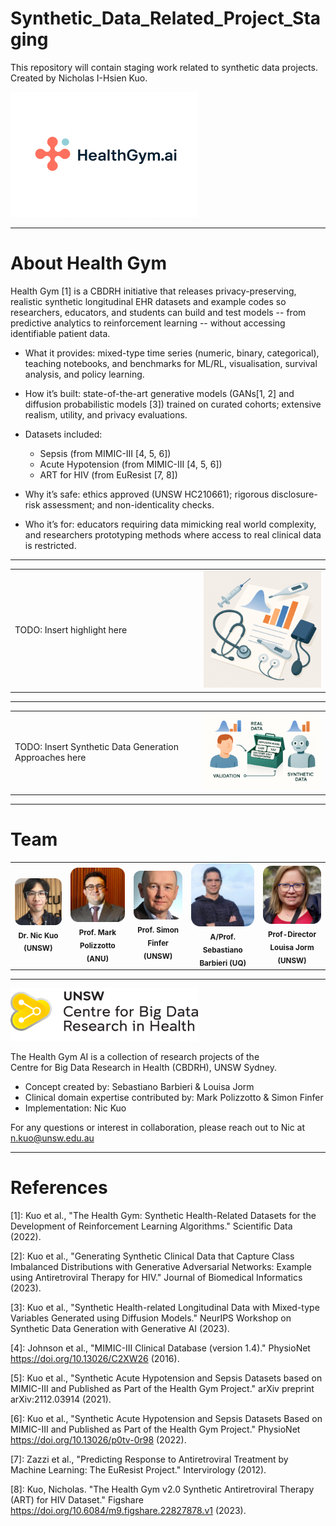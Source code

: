 # Synthetic_Data_Related_Project_Staging

This repository will contain staging work related to synthetic data projects.  
Created by Nicholas I-Hsien Kuo.

<!-- Logo and Branding -->
<p align="left">
  <img src="ImageStuff/ZFig002_HealthGymLogo.png" alt="HealthGym.ai Logo" width="300"/>
</p>

---

# About Health Gym

Health Gym [1] is a CBDRH initiative that releases privacy-preserving, realistic synthetic longitudinal EHR datasets and example codes so researchers, educators, and students can build and test models -- from predictive analytics to reinforcement learning -- without accessing identifiable patient data.

* What it provides: mixed-type time series (numeric, binary, categorical), teaching notebooks, and benchmarks for ML/RL, visualisation, survival analysis, and policy learning.
* How it’s built: state-of-the-art generative models (GANs[1, 2] and diffusion probabilistic models [3]) trained on curated cohorts; extensive realism, utility, and privacy evaluations.
* Datasets included:

  * Sepsis (from MIMIC-III [4, 5, 6])
  * Acute Hypotension (from MIMIC-III [4, 5, 6])
  * ART for HIV (from EuResist [7, 8])
* Why it’s safe: ethics approved (UNSW HC210661); rigorous disclosure-risk assessment; and non-identicality checks.
* Who it’s for: educators requiring data mimicking real world complexity, and researchers prototyping methods where access to real clinical data is restricted.

---

<!-- Side-by-side layout: text and illustration -->
<table>
<tr>
<td width="60%">
  
TODO: Insert highlight here

</td>
<td width="40%">
  <img src="ImageStuff/ZFig001_HealthAndDevices.png" alt="Health + Data Illustration" width="300"/>
</td>
</tr>
</table>

---

<!-- Modelling Toolbox Illustration -->
<table>
<tr>
<td width="60%">

TODO: Insert Synthetic Data Generation Approaches here

</td>
<td width="40%">
  <img src="ImageStuff/ZFig003_ModellingToolBox.png" alt="Modelling Toolbox for Synthetic Data" width="300"/>
</td>
</tr>
</table>

---

# Team

<table>
<tr>
<td align="center">
  <img src="ImageStuff/Nic-kuo@2x.png" alt="Nic Kuo" width="140"/><br/>
  <sub><b>Dr. Nic Kuo (UNSW)</b></sub>
</td>
<td align="center">
  <img src="ImageStuff/Mark-polizzotto@2x.png" alt="Mark Polizzotto" width="140"/><br/>
  <sub><b>Prof. Mark Polizzotto (ANU)</b></sub>
</td>
<td align="center">
  <img src="ImageStuff/simon-finfer@2x.png" alt="Simon Finfer" width="140"/><br/>
  <sub><b>Prof. Simon Finfer (UNSW)</b></sub>
</td>
<td align="center">
  <img src="ImageStuff/Sebastiano-Barbieri@2x.png" alt="Sebastiano Barbieri" width="140"/><br/>
  <sub><b>A/Prof. Sebastiano Barbieri (UQ)</b></sub>
</td>
<td align="center">
  <img src="ImageStuff/Louisa-Jorm@2x.png" alt="Louisa Jorm" width="140"/><br/>
  <sub><b>Prof-Director Louisa Jorm (UNSW)</b></sub>
</td>
</tr>
</table>

---

<!-- CBDRH Branding -->
<p align="left">
  <img src="ImageStuff/Centre-for-big-data-1.png" alt="UNSW CBDRH Logo" width="300"/>
</p>

The Health Gym AI is a collection of research projects of the  
Centre for Big Data Research in Health (CBDRH), UNSW Sydney.  

- Concept created by: Sebastiano Barbieri & Louisa Jorm  
- Clinical domain expertise contributed by: Mark Polizzotto & Simon Finfer  
- Implementation: Nic Kuo  

For any questions or interest in collaboration, please reach out to Nic at [n.kuo@unsw.edu.au](mailto:n.kuo@unsw.edu.au)

---

# References
[1]: Kuo et al., "The Health Gym: Synthetic Health-Related Datasets for the Development of Reinforcement Learning Algorithms." Scientific Data (2022).

[2]: Kuo et al., "Generating Synthetic Clinical Data that Capture Class Imbalanced Distributions with Generative Adversarial Networks: Example using Antiretroviral Therapy for HIV." Journal of Biomedical Informatics (2023).

[3]: Kuo et al., "Synthetic Health-related Longitudinal Data with Mixed-type Variables Generated using Diffusion Models." NeurIPS Workshop on Synthetic Data Generation with Generative AI (2023).

[4]: Johnson et al., "MIMIC-III Clinical Database (version 1.4)." PhysioNet https://doi.org/10.13026/C2XW26 (2016).

[5]: Kuo et al., "Synthetic Acute Hypotension and Sepsis Datasets based on MIMIC-III and Published as Part of the Health Gym Project." arXiv preprint arXiv:2112.03914 (2021).

[6]: Kuo et al., "Synthetic Acute Hypotension and Sepsis Datasets Based on MIMIC-III and Published as Part of the Health Gym Project." PhysioNet https://doi.org/10.13026/p0tv-0r98 (2022).

[7]: Zazzi et al., "Predicting Response to Antiretroviral Treatment by Machine Learning: The EuResist Project." Intervirology (2012).

[8]: Kuo, Nicholas. "The Health Gym v2.0 Synthetic Antiretroviral Therapy (ART) for HIV Dataset." Figshare https://doi.org/10.6084/m9.figshare.22827878.v1 (2023).
